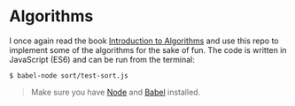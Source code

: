 Algorithms
====================

I once again read the book [Introduction to Algorithms](http://mitpress.mit.edu/books/introduction-algorithms) and use this repo to implement some of the algorithms for the sake of fun. The code is written in JavaScript (ES6) and can be run from the terminal:

```
$ babel-node sort/test-sort.js
```

> Make sure you have [Node](https://nodejs.org/) and [Babel](https://babeljs.io/) installed.
